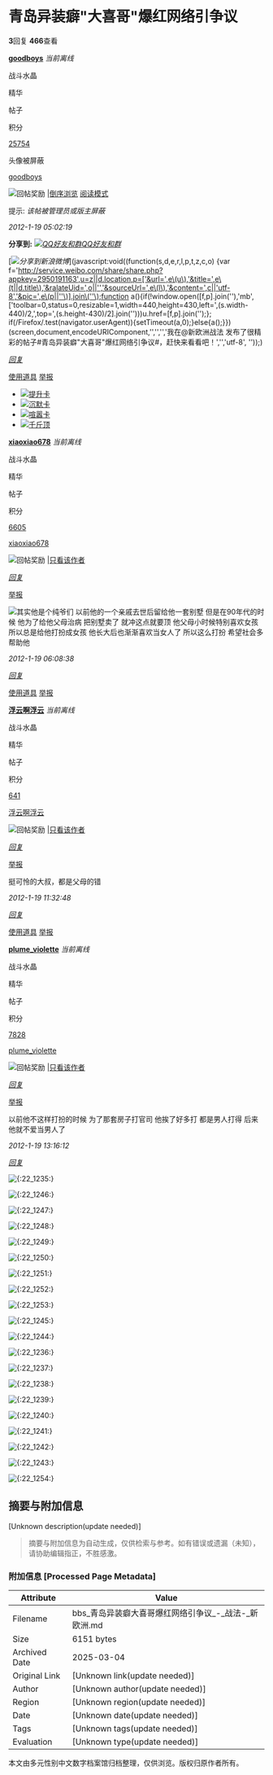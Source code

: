 # 青岛异装癖"大喜哥"爆红网络引争议

**3**回复 **466**查看

**[goodboys](https://my.xineurope.com/space-uid-617763.html)** _当前离线_

战斗水晶

精华

帖子

积分

[25754](https://my.xineurope.com/space&uid=617763&do=profile)

头像被屏蔽

[goodboys](https://my.xineurope.com/space-uid-617763.html)

![回帖奖励](static/image/common/arw_r.gif) |[倒序浏览](https://bbs.xineurope.com/forum.php?mod=viewthread&tid=1430562&extra=page%3D1&ordertype=1) [阅读模式](javascript:;)

提示: _该帖被管理员或版主屏蔽_

_2012-1-19 05:02:19_

**分享到:** 
[_![QQ好友和群](static/image/common/qq_share.png)QQ好友和群_](https://bbs.xineurope.com/home.php?mod=spacecp&ac=plugin&id=qqconnect:spacecp&pluginop=share&sh_type=4&thread_id=1430562)

[_![](source/plugin/sina_login/img/icon_logo.png)分享到新浪微博_](javascript:void\(\(function\(s,d,e,r,l,p,t,z,c,o\) {var f='http://service.weibo.com/share/share.php?appkey=2950191163',u=z||d.location,p=['&url=',e\(u\),'&title=',e\(t||d.title\),'&ralateUid=',o||'','&sourceUrl=',e\(l\),'&content=',c||'utf-8','&pic=',e\(p||''\)].join\(''\);function a\(\){if\(!window.open\([f,p].join\(''\),'mb', ['toolbar=0,status=0,resizable=1,width=440,height=430,left=',\(s.width- 440\)/2,',top=',\(s.height-430\)/2].join\(''\)\)\)u.href=[f,p].join\(''\);}; if\(/Firefox/.test\(navigator.userAgent\)\){setTimeout\(a,0\);}else{a\(\);}}\) \(screen,document,encodeURIComponent,'','','','我在@新欧洲战法 发布了很精彩的帖子#青岛异装癖"大喜哥"爆红网络引争议#，赶快来看看吧！','','utf-8', ''\)\);)

_[回复](forum.php?mod=post&action=reply&fid=26&tid=1430562&reppost=29657982&extra=page%3D1&page=1)_

[使用道具](javascript:;) [举报](javascript:;)

-   [![](static/image/magic/bump.small.gif)提升卡](https://my.xineurope.com/home.php?mod=magic&mid=bump&idtype=tid&id=1430562)
-   [![](static/image/magic/close.small.gif)沉默卡](https://my.xineurope.com/home.php?mod=magic&mid=close&idtype=tid&id=1430562)
-   [![](static/image/magic/open.small.gif)喧嚣卡](https://my.xineurope.com/home.php?mod=magic&mid=open&idtype=tid&id=1430562)
-   [![](static/image/magic/jack.small.gif)千斤顶](https://my.xineurope.com/home.php?mod=magic&mid=jack&idtype=tid&id=1430562)

**[xiaoxiao678](https://my.xineurope.com/space-uid-354702.html)** _当前离线_

战斗水晶

精华

帖子

积分

[6605](https://my.xineurope.com/space&uid=354702&do=profile)

[xiaoxiao678](https://my.xineurope.com/space-uid-354702.html)

![回帖奖励](static/image/common/arw_r.gif) |[只看该作者](https://bbs.xineurope.com/forum.php?mod=viewthread&tid=1430562&page=1&authorid=354702)

_[回复](forum.php?mod=post&action=reply&fid=26&tid=1430562&repquote=29658034&extra=page%3D1&page=1)_

[举报](javascript:;)

![](static/image/smiley/3/303.gif)其实他是个纯爷们 以前他的一个亲戚去世后留给他一套别墅 但是在90年代的时候 他为了给他父母治病 把别墅卖了 就冲这点就要顶 他父母小时候特别喜欢女孩 所以总是给他打扮成女孩 他长大后也渐渐喜欢当女人了 所以这么打扮 希望社会多帮助他

_2012-1-19 06:08:38_

_[回复](forum.php?mod=post&action=reply&fid=26&tid=1430562&repquote=29658034&extra=page%3D1&page=1)_

[使用道具](javascript:;) [举报](javascript:;)

**[浮云啊浮云](https://my.xineurope.com/space-uid-697722.html)** _当前离线_

战斗水晶

精华

帖子

积分

[641](https://my.xineurope.com/space&uid=697722&do=profile)

[浮云啊浮云](https://my.xineurope.com/space-uid-697722.html)

![回帖奖励](static/image/common/arw_r.gif) |[只看该作者](https://bbs.xineurope.com/forum.php?mod=viewthread&tid=1430562&page=1&authorid=697722)

_[回复](forum.php?mod=post&action=reply&fid=26&tid=1430562&repquote=29658706&extra=page%3D1&page=1)_

[举报](javascript:;)

挺可怜的大叔，都是父母的错

_2012-1-19 11:32:48_

_[回复](forum.php?mod=post&action=reply&fid=26&tid=1430562&repquote=29658706&extra=page%3D1&page=1)_

[使用道具](javascript:;) [举报](javascript:;)

**[plume\_violette](https://my.xineurope.com/space-uid-298783.html)** _当前离线_

战斗水晶

精华

帖子

积分

[7828](https://my.xineurope.com/space&uid=298783&do=profile)

[plume\_violette](https://my.xineurope.com/space-uid-298783.html)

![回帖奖励](static/image/common/arw_r.gif) |[只看该作者](https://bbs.xineurope.com/forum.php?mod=viewthread&tid=1430562&page=1&authorid=298783)

_[回复](forum.php?mod=post&action=reply&fid=26&tid=1430562&repquote=29659190&extra=page%3D1&page=1)_

[举报](javascript:;)

以前他不这样打扮的时候 为了那套房子打官司 他挨了好多打 都是男人打得 后来他就不爱当男人了

_2012-1-19 13:16:12_

_[回复](forum.php?mod=post&action=reply&fid=26&tid=1430562&repquote=29659190&extra=page%3D1&page=1)_

![{:22_1235:}](static/image/smiley/yellowchicken/03.png)

![{:22_1246:}](static/image/smiley/yellowchicken/01.png)

![{:22_1247:}](static/image/smiley/yellowchicken/08.png)

![{:22_1248:}](static/image/smiley/yellowchicken/13.png)

![{:22_1249:}](static/image/smiley/yellowchicken/10.png)

![{:22_1250:}](static/image/smiley/yellowchicken/04.png)

![{:22_1251:}](static/image/smiley/yellowchicken/14.png)

![{:22_1252:}](static/image/smiley/yellowchicken/17.png)

![{:22_1253:}](static/image/smiley/yellowchicken/12.png)

![{:22_1245:}](static/image/smiley/yellowchicken/09.png)

![{:22_1244:}](static/image/smiley/yellowchicken/06.png)

![{:22_1236:}](static/image/smiley/yellowchicken/19.png)

![{:22_1237:}](static/image/smiley/yellowchicken/02.png)

![{:22_1238:}](static/image/smiley/yellowchicken/16.png)

![{:22_1239:}](static/image/smiley/yellowchicken/05.png)

![{:22_1240:}](static/image/smiley/yellowchicken/18.png)

![{:22_1241:}](static/image/smiley/yellowchicken/11.png)

![{:22_1242:}](static/image/smiley/yellowchicken/20.png)

![{:22_1243:}](static/image/smiley/yellowchicken/07.png)

![{:22_1254:}](static/image/smiley/yellowchicken/15.png)
<!-- tcd_original_link https://bbs.xineurope.com/thread-1430562-1-1.html -->


## 摘要与附加信息

<!-- tcd_abstract -->
[Unknown description(update needed)]
<!-- tcd_abstract_end -->

> 摘要与附加信息为自动生成，仅供检索与参考。如有错误或遗漏（未知），请协助编辑指正，不胜感激。

### 附加信息 [Processed Page Metadata]

| Attribute       | Value                                  |
|-----------------|----------------------------------------|
| Filename        | bbs_青岛异装癖大喜哥爆红网络引争议_-_战法-_新欧洲.md                             |
| Size            | 6151 bytes                           |
| Archived Date   | 2025-03-04                             |
| Original Link   | [Unknown link(update needed)]                       |
| Author          | [Unknown author(update needed)]                               |
| Region          | [Unknown region(update needed)]                               |
| Date            | [Unknown date(update needed)]                                 |
| Tags            | [Unknown tags(update needed)]                                 |
| Evaluation            | [Unknown type(update needed)]                                 |
<!-- tcd_table_end -->

本文由多元性别中文数字档案馆归档整理，仅供浏览。版权归原作者所有。
